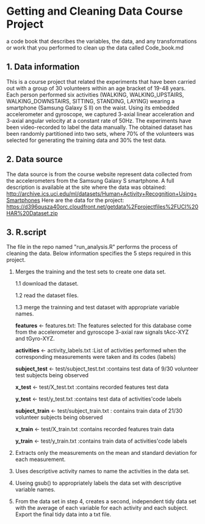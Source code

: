 

# Getting and Cleaning Data Course Project

a code book that describes the variables, the data, and any
transformations or work that you performed to clean up the data called
Code_book.md

## 1. Data information

This is a course project that related the experiments that have been
carried out with a group of 30 volunteers within an age bracket of 19-48
years. Each person performed six activities (WALKING, WALKING_UPSTAIRS,
WALKING_DOWNSTAIRS, SITTING, STANDING, LAYING) wearing a smartphone
(Samsung Galaxy S II) on the waist. Using its embedded accelerometer and
gyroscope, we captured 3-axial linear acceleration and 3-axial angular
velocity at a constant rate of 50Hz. The experiments have been
video-recorded to label the data manually. The obtained dataset has been
randomly partitioned into two sets, where 70% of the volunteers was
selected for generating the training data and 30% the test data.

## 2. Data source

The data source is from the course website represent data collected from
the accelerometers from the Samsung Galaxy S smartphone. A full
description is available at the site where the data was obtained:
<http://archive.ics.uci.edu/ml/datasets/Human+Activity+Recognition+Using+Smartphones>
Here are the data for the project:
<https://d396qusza40orc.cloudfront.net/getdata%2Fprojectfiles%2FUCI%20HAR%20Dataset.zip>

## 3. R.script

The file in the repo named "run_analysis.R" performs the process of
cleaning the data. Below information specifies the 5 steps required in
this project.

1.  Merges the training and the test sets to create one data set.

    1.1 download the dataset.

    1.2 read the dataset files.

    1.3 merge the trainning and test dataset with appropriate variable
    names.

    **features** \<- features.txt: The features selected for this
    database come from the accelerometer and gyroscope 3-axial raw
    signals tAcc-XYZ and tGyro-XYZ.

    **activities** \<- activity_labels.txt :List of activities performed
    when the corresponding measurements were taken and its codes
    (labels)

    **subject_test** \<- test/subject_test.txt :contains test data of
    9/30 volunteer test subjects being observed

    **x_test** \<- test/X_test.txt :contains recorded features test data

    **y_test** \<- test/y_test.txt :contains test data of
    activities'code labels

    **subject_train** \<- test/subject_train.txt : contains train data
    of 21/30 volunteer subjects being observed

    **x_train** \<- test/X_train.txt :contains recorded features train
    data

    **y_train** \<- test/y_train.txt :contains train data of
    activities'code labels

2.  Extracts only the measurements on the mean and standard deviation
    for each measurement.

3.  Uses descriptive activity names to name the activities in the data
    set.

4.  Useing gsub() to appropriately labels the data set with descriptive
    variable names.

5.  From the data set in step 4, creates a second, independent tidy data
    set with the average of each variable for each activity and each
    subject. Export the final tidy data into a txt file.

